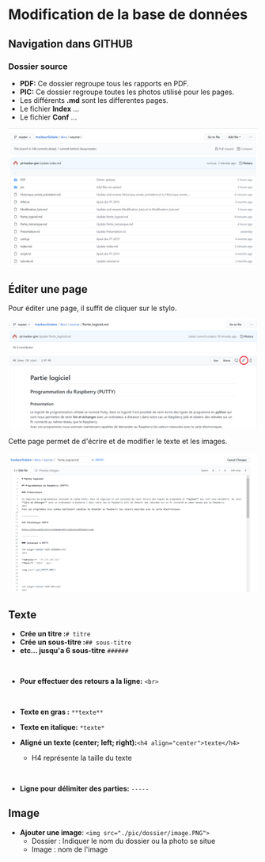 # Modification de la base de données

## Navigation dans GITHUB

### Dossier source

  * **PDF:** Ce dossier regroupe tous les rapports en PDF.
  * **PIC:** Ce dossier regroupe toutes les photos utilisé pour les pages. 
  * Les différents **.md** sont les differentes pages.
  * Le fichier **Index** ...
  * Le fichier **Conf** ...

<img src="./pic/Modification_tuto/Dossier_source.PNG">

<br>

## Éditer une page

Pour éditer une page, il suffit de cliquer sur le stylo. 

<img src="./pic/Modification_tuto/editer_page.PNG"> 

<br>

Cette page permet de d'écrire et de modifier le texte et les images. 

<img src="./pic/Modification_tuto/Page.PNG"> 

## Texte

* **Crée un titre :**``# titre``
* **Crée un sous-titre :**``## sous-titre``
* **etc... jusqu'a 6 sous-titre** ``######``

<br>

* **Pour effectuer des retours a la ligne:**  ``<br>``

<br>

* **Texte en gras :** ``**texte**``

* **Texte en italique:** ``*texte*``

* **Aligné un texte (center; left; right):**``<h4 align="center">texte</h4>``
  * H4 représente la taille du texte
 
 <br> 
 
* **Ligne pour délimiter des parties:** ``-----``


## Image

* **Ajouter une image**: ``<img src="./pic/dossier/image.PNG">``
   * Dossier : Indiquer le nom du dossier ou la photo se situe 
   * Image : nom de l'image

 
